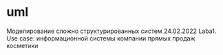 # uml
Моделирование сложно структурированных систем
24.02.2022 Laba1. Use case: информационной системы компании прямых продаж косметики
